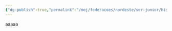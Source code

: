 ```yaml
---
{"dg-publish":true,"permalink":"/mej/federacoes/nordeste/ser-junior/historia-ser-junior/"}
---
```


aaaaa